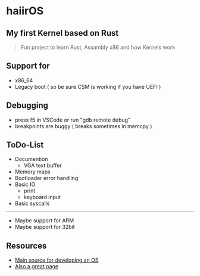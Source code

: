 # haiirOS

## My first Kernel based on Rust

> Fun project to learn Rust, Assambly x86 and how Kernels work

## Support for

* x86_64
* Legacy boot ( so be sure CSM is working if you have UEFI )

## Debugging

* press f5 in VSCode or run "gdb remote debug"
* breakpoints are buggy ( breaks sometimes in memcpy )

## ToDo-List

* Documention
  * VGA text buffer
* Memory maps
* Bootloader error handling
* Basic IO
  * print
  * keyboard input
* Basic syscalls

---

* Maybe support for ARM
* Maybe support for 32bit

## Resources

* [Main source for developing an OS](wiki.osdev.org/Main_Page)
* [Also a great page](os.phil-opp.com/multiboot-kernel)
